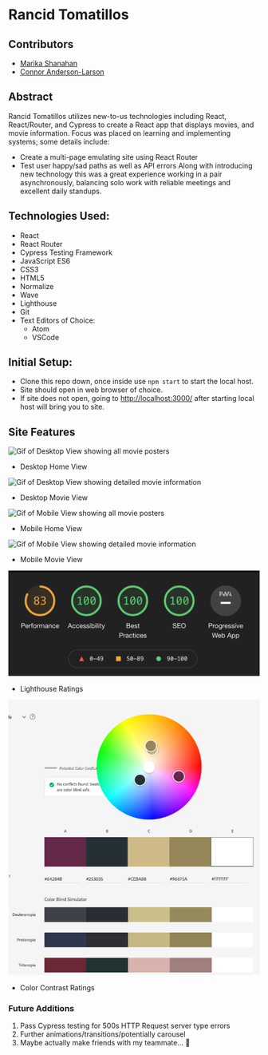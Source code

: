 # Rancid Tomatillos

## Contributors

* [Marika Shanahan](https://github.com/monshan)
* [Connor Anderson-Larson](https://github.com/ConnorAndersonLarson)

## Abstract

Rancid Tomatillos utilizes new-to-us technologies including React, React/Router, and Cypress to create a React app that displays movies, and movie information. Focus was placed on learning and implementing systems; some details include:


* Create a multi-page emulating site using React Router
* Test user happy/sad paths as well as API errors
Along with introducing new technology this was a great experience working in a pair asynchronously, balancing solo work with reliable meetings and excellent daily standups.

## Technologies Used:

* React
* React Router
* Cypress Testing Framework
* JavaScript ES6
* CSS3
* HTML5
* Normalize
* Wave
* Lighthouse
* Git
* Text Editors of Choice:
  * Atom
  * VSCode

## Initial Setup:

* Clone this repo down, once inside use `npm start` to start the local host.
* Site should open in web browser of choice.
* If site does not open, going to [http://localhost:3000/](http://localhost:3000/) after starting local host will bring you to site.

## Site Features

<img src=".github/readme_images/RT Desktop Main.gif" alt="Gif of Desktop View showing all movie posters">

* Desktop Home View

<img src=".github/readme_images/RT Desktop Movie.gif" alt="Gif of Desktop View showing detailed movie information">

* Desktop Movie View

<img src=".github/readme_images/RT Mobile Main.gif" alt="Gif of Mobile View showing all movie posters">

* Mobile Home View

<img src=".github/readme_images/RT Mobile Movie.gif" alt="Gif of Mobile View showing detailed movie information">

* Mobile Movie View

<img src=".github/readme_images/RT Lighthouse.png" alt="Image showing Lighthouse Ratings as follows; Performance: 83, Accessibility: 100, Best Practices: 100, SEO: 100">

* Lighthouse Ratings

<img src=".github/readme_images/RT Color Palette.png" alt="Image showing colors contrast well for all spectrums of color blindness">

* Color Contrast Ratings


### Future Additions

1. Pass Cypress testing for 500s HTTP Request server type errors
2. Further animations/transitions/potentially carousel
3. Maybe actually make friends with my teammate... 🥲